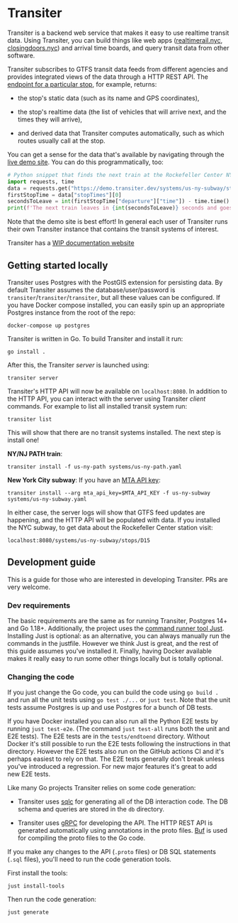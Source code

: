 # Transiter

Transiter is a backend web service that makes it easy to use realtime transit data.
Using Transiter, you can build things like
    web apps ([realtimerail.nyc](https://realtimerail.nyc), [closingdoors.nyc](https://closingdoors.nyc))
    and arrival time boards,
    and query transit data from other software.

Transiter subscribes to GTFS transit data feeds from different agencies
    and provides integrated views of the data through a HTTP REST API.
The [endpoint for a particular stop](https://demo.transiter.dev/systems/us-ny-subway/stops/L03), for example, returns:

- the stop's static data (such as its name and GPS coordinates), 

- the stop's realtime data (the list of vehicles that will arrive next, and the times they will arrive), 

- and derived data that Transiter computes automatically,
    such as which routes usually call at the stop.

You can get a sense for the data that's available by navigating
    through the [live demo site](https://demo.transiter.dev).
You can do this programmatically, too:

```python
# Python snippet that finds the next train at the Rockefeller Center NYC subway station
import requests, time
data = requests.get("https://demo.transiter.dev/systems/us-ny-subway/stops/D15").json()
firstStopTime = data["stopTimes"][0]
secondsToLeave = int(firstStopTime["departure"]["time"]) - time.time()
print(f'The next train leaves in {int(secondsToLeave)} seconds and goes to {firstStopTime["trip"]["destination"]["name"]}.')
```

Note that the demo site is best effort!
In general each user of Transiter runs their own Transiter instance
    that contains the transit systems of interest.

Transiter has a [WIP documentation website](https://docs.transiter.dev)

## Getting started locally

Transiter uses Postgres with the PostGIS extension for persisting data.
By default Transiter assumes the database/user/password is `transiter`/`transiter`/`transiter`,
    but all these values can be configured.
If you have Docker compose installed,
    you can easily spin up an appropriate Postgres instance from the root of the repo:

```
docker-compose up postgres
```

Transiter is written in Go.
To build Transiter and install it run:

```
go install .
```

After this, the Transiter _server_ is launched using:

```
transiter server
```

Transiter's HTTP API will now be available on `localhost:8080`.
In addition to the HTTP API, you can interact with the server using Transiter _client_ commands.
For example to list all installed transit system run:

```
transiter list
```

This will show that there are no transit systems installed.
The next step is install one!

**NY/NJ PATH train**:

```
transiter install -f us-ny-path systems/us-ny-path.yaml
```

**New York City subway**: If you have an [MTA API key](https://api.mta.info/#/landing):

```
transiter install --arg mta_api_key=$MTA_API_KEY -f us-ny-subway systems/us-ny-subway.yaml
```

In either case, the server logs will show that GTFS feed updates are happening,
    and the HTTP API will be populated with data.
If you installed the NYC subway, to get data about the Rockefeller Center station visit:

```
localhost:8080/systems/us-ny-subway/stops/D15
```


## Development guide

This is a guide for those who are interested in developing Transiter.
PRs are very welcome.

### Dev requirements

The basic requirements are the same as for running Transiter,
    Postgres 14+ and Go 1.18+.
Additionally, the project uses the [command runner tool Just](https://just.systems).
Installing Just is optional: as an alternative,
    you can always manually run the commands in the justfile.
However we think Just is great, and the rest of this guide assumes you've installed it.
Finally, having Docker available makes it really easy to run some other things locally
    but is totally optional.

### Changing the code

If you just change the Go code, you can build the code using `go build .`
    and run all the unit tests using `go test ./...` or `just test`.
Note that the unit tests assume Postgres is up and use Postgres for a bunch of DB tests.

If you have Docker installed you can also run all the Python E2E tests by running `just test-e2e`.
(The command `just test-all` runs both the unit and E2E tests).
The E2E tests are in the `tests/endtoend` directory.
Without Docker it's still possible to run the E2E tests following the instructions in that directory.
However the E2E tests also run on the GitHub actions CI and it's perhaps easiest to rely on that.
The E2E tests generally don't break unless you've introduced a regression.
For new major features it's great to add new E2E tests.

Like many Go projects Transiter relies on some code generation:

- Transiter uses [sqlc](https://github.com/kyleconroy/sqlc)
    for generating all of the DB interaction code.
    The DB schema and queries are stored in the `db` directory.

- Transiter uses [gRPC](https://grpc.io/) for developing the API.
    The HTTP REST API is generated automatically using annotations in the proto files.
    [Buf](https://github.com/bufbuild/buf) is used for compiling the proto files to the Go code.

If you make any changes to the API (`.proto` files) or DB SQL statements (`.sql` files),
    you'll need to run the code generation tools.

First install the tools:
```
just install-tools
```

Then run the code generation:

```
just generate
```
